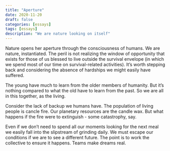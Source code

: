 ```yaml
---
title: "Aperture"
date: 2020-11-20
draft: false
categories: [essays]
tags: [essays]
description: "We are nature looking on itself"
---
```


Nature opens her aperture through the consciousness of humans. We are nature, instantiated. The peril is not realizing the window of opportunity that exists for those of us blessed to live outside the survival envelope (in which we spend most of our time on survival-related activities). It’s worth stepping back and considering the absence of hardships we might easily have suffered.

The young have much to learn from the older members of humanity. But it’s nothing compared to what the old have to learn from the past. So we are all in this together, as the living.

Consider the lack of backup we humans have. The population of living people is cancle fire. Our planetary resources are the candle wax. But what happens if the fire were to extinguish - some catastrophy, say.

Even if we don’t need to spend all our moments looking for the next meal we easily fall into the slipstream of grinding daily. We must escape our conditions if we are to see a different future. The point is to work the collective to ensure it happens. Teams make dreams real.